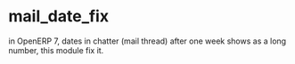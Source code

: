 # mail_date_fix
in OpenERP 7, dates in chatter (mail thread) after one week shows as a long number, this module fix it.
